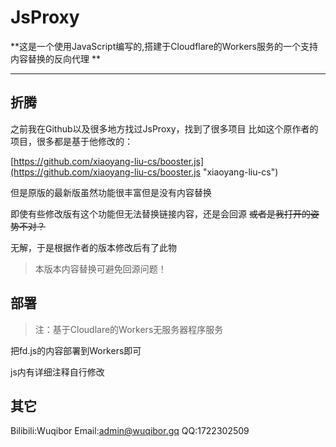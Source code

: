 # JsProxy
**这是一个使用JavaScript编写的,搭建于Cloudflare的Workers服务的一个支持内容替换的反向代理 **

----

## 折腾

之前我在Github以及很多地方找过JsProxy，找到了很多项目
比如这个原作者的项目，很多都是基于他修改的：

[https://github.com/xiaoyang-liu-cs/booster.js](https://github.com/xiaoyang-liu-cs/booster.js "xiaoyang-liu-cs")

但是原版的最新版虽然功能很丰富但是没有内容替换

即使有些修改版有这个功能但无法替换链接内容，还是会回源
~~或者是我打开的姿势不对？~~

无解，于是根据作者的版本修改后有了此物

>本版本内容替换可避免回源问题！

## 部署

>注：基于Cloudlare的Workers无服务器程序服务

把fd.js的内容部署到Workers即可

js内有详细注释自行修改

## 其它

Bilibili:Wuqibor
Email:admin@wuqibor.gq
QQ:1722302509
